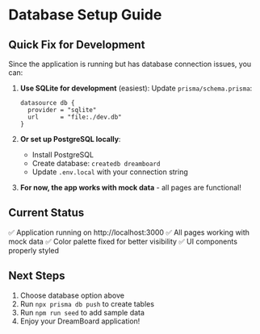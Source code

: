 # Database Setup Guide

## Quick Fix for Development

Since the application is running but has database connection issues, you can:

1. **Use SQLite for development** (easiest):
   Update `prisma/schema.prisma`:
   ```prisma
   datasource db {
     provider = "sqlite"
     url      = "file:./dev.db"
   }
   ```

2. **Or set up PostgreSQL locally**:
   - Install PostgreSQL
   - Create database: `createdb dreamboard`
   - Update `.env.local` with your connection string

3. **For now, the app works with mock data** - all pages are functional!

## Current Status
✅ Application running on http://localhost:3000
✅ All pages working with mock data
✅ Color palette fixed for better visibility
✅ UI components properly styled

## Next Steps
1. Choose database option above
2. Run `npx prisma db push` to create tables
3. Run `npm run seed` to add sample data
4. Enjoy your DreamBoard application!
